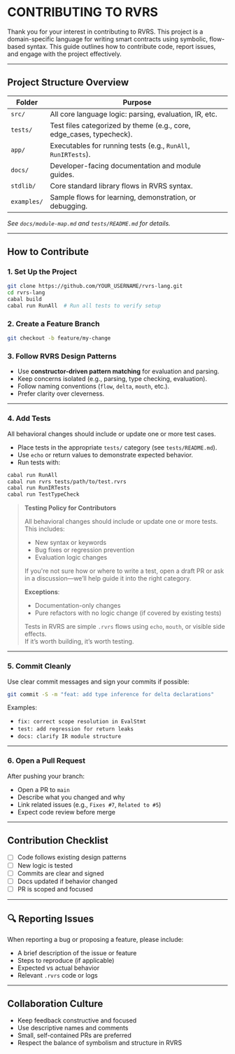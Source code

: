 # CONTRIBUTING TO RVRS

Thank you for your interest in contributing to RVRS. This project is a domain-specific language for writing smart contracts using symbolic, flow-based syntax. This guide outlines how to contribute code, report issues, and engage with the project effectively.

---

## Project Structure Overview

| Folder      | Purpose                                                              |
|-------------|----------------------------------------------------------------------|
| `src/`      | All core language logic: parsing, evaluation, IR, etc.              |
| `tests/`    | Test files categorized by theme (e.g., core, edge_cases, typecheck).|
| `app/`      | Executables for running tests (e.g., `RunAll`, `RunIRTests`).        |
| `docs/`     | Developer-facing documentation and module guides.                    |
| `stdlib/`   | Core standard library flows in RVRS syntax.                          |
| `examples/` | Sample flows for learning, demonstration, or debugging.              |

_See `docs/module-map.md` and `tests/README.md` for details._

---

## How to Contribute

### 1. Set Up the Project

```bash
git clone https://github.com/YOUR_USERNAME/rvrs-lang.git
cd rvrs-lang
cabal build
cabal run RunAll  # Run all tests to verify setup
```

### 2. Create a Feature Branch

```bash
git checkout -b feature/my-change
```

### 3. Follow RVRS Design Patterns

- Use **constructor-driven pattern matching** for evaluation and parsing.
- Keep concerns isolated (e.g., parsing, type checking, evaluation).
- Follow naming conventions (`flow`, `delta`, `mouth`, etc.).
- Prefer clarity over cleverness.

---

### 4. Add Tests

All behavioral changes should include or update one or more test cases.

- Place tests in the appropriate `tests/` category (see `tests/README.md`).
- Use `echo` or return values to demonstrate expected behavior.
- Run tests with:

```bash
cabal run RunAll
cabal run rvrs tests/path/to/test.rvrs
cabal run RunIRTests
cabal run TestTypeCheck
```

> **Testing Policy for Contributors**  
>
> All behavioral changes should include or update one or more tests.  
> This includes:
> - New syntax or keywords  
> - Bug fixes or regression prevention  
> - Evaluation logic changes  
>
> If you're not sure how or where to write a test, open a draft PR or ask in a discussion—we’ll help guide it into the right category.  
>
> **Exceptions**:
> - Documentation-only changes  
> - Pure refactors with no logic change (if covered by existing tests)  
>
> Tests in RVRS are simple `.rvrs` flows using `echo`, `mouth`, or visible side effects.  
> If it’s worth building, it’s worth testing.

---

### 5. Commit Cleanly

Use clear commit messages and sign your commits if possible:

```bash
git commit -S -m "feat: add type inference for delta declarations"
```

Examples:

- `fix: correct scope resolution in EvalStmt`
- `test: add regression for return leaks`
- `docs: clarify IR module structure`

---

### 6. Open a Pull Request

After pushing your branch:

- Open a PR to `main`
- Describe what you changed and why
- Link related issues (e.g., `Fixes #7`, `Related to #5`)
- Expect code review before merge

---

## Contribution Checklist

- [ ] Code follows existing design patterns  
- [ ] New logic is tested  
- [ ] Commits are clear and signed  
- [ ] Docs updated if behavior changed  
- [ ] PR is scoped and focused  

---

## 🔍 Reporting Issues

When reporting a bug or proposing a feature, please include:

- A brief description of the issue or feature  
- Steps to reproduce (if applicable)  
- Expected vs actual behavior  
- Relevant `.rvrs` code or logs  

---

## Collaboration Culture

- Keep feedback constructive and focused  
- Use descriptive names and comments  
- Small, self-contained PRs are preferred  
- Respect the balance of symbolism and structure in RVRS  
